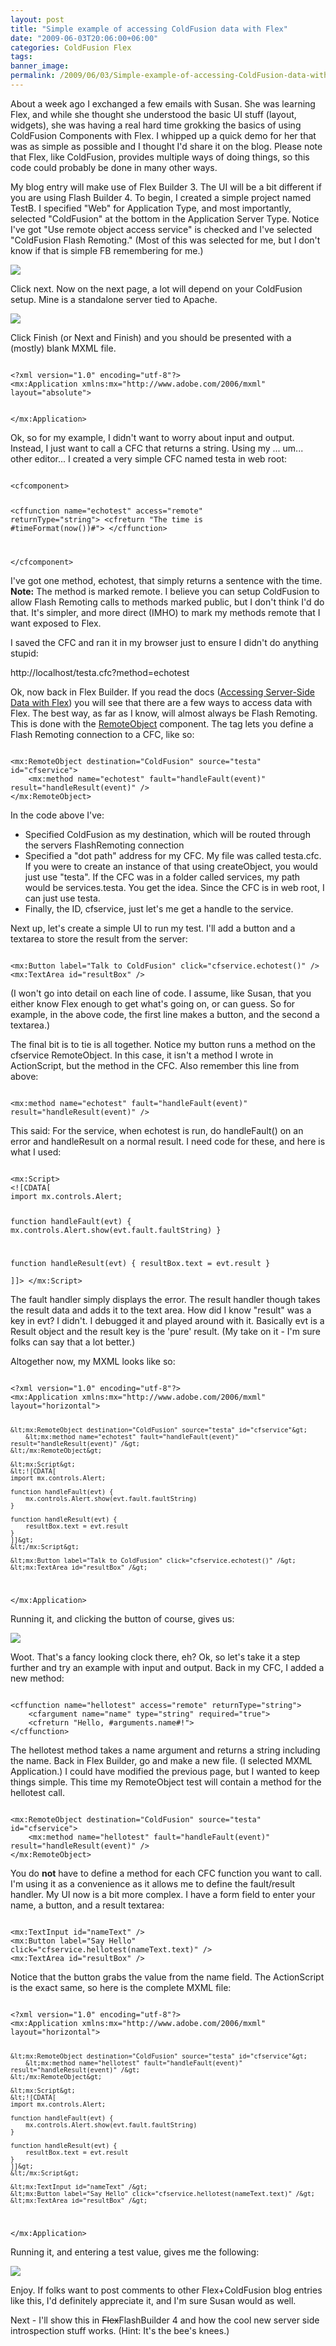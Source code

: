 ```yaml
---
layout: post
title: "Simple example of accessing ColdFusion data with Flex"
date: "2009-06-03T20:06:00+06:00"
categories: ColdFusion Flex 
tags: 
banner_image: 
permalink: /2009/06/03/Simple-example-of-accessing-ColdFusion-data-with-Flex
---
```


About a week ago I exchanged a few emails with Susan. She was learning Flex, and while she thought she understood the basic UI stuff (layout, widgets), she was having a real hard time grokking the basics of using ColdFusion Components with Flex. I whipped up a quick demo for her that was as simple as possible and I thought I'd share it on the blog. Please note that Flex, like ColdFusion, provides multiple ways of doing things, so this code could probably be done in many other ways.
<!--more-->
My blog entry will make use of Flex Builder 3. The UI will be a bit different if you are using Flash Builder 4. To begin, I created a simple project named TestB. I specified "Web" for Application Type, and most importantly, selected "ColdFusion" at the bottom in the Application Server Type. Notice I've got "Use remote object access service" is checked and I've selected "ColdFusion Flash Remoting." (Most of this was selected for me, but I don't know if that is simple FB remembering for me.)

<img src="https://static.raymondcamden.com/images//Picture 411.png">

Click next. Now on the next page, a lot will depend on your ColdFusion setup. Mine is a standalone server tied to Apache. 

<img src="https://static.raymondcamden.com/images/cfjedi//Picture 237.png">

Click Finish (or Next and Finish) and you should be presented with a (mostly) blank MXML file. 

<code>
&lt;?xml version="1.0" encoding="utf-8"?&gt;
&lt;mx:Application xmlns:mx="http://www.adobe.com/2006/mxml" layout="absolute"&gt;
	
&lt;/mx:Application&gt;
</code>

Ok, so for my example, I didn't want to worry about input and output. Instead, I just want to call a CFC that returns a string. Using my ... um... other editor... I created a very simple CFC named testa in web root:

<code>
&lt;cfcomponent&gt;

&lt;cffunction name="echotest" access="remote" returnType="string"&gt;
	&lt;cfreturn "The time is #timeFormat(now())#"&gt;
&lt;/cffunction&gt;

&lt;/cfcomponent&gt;
</code>

I've got one method, echotest, that simply returns a sentence with the time. <b>Note:</b> The method is marked remote. I believe you can setup ColdFusion to allow Flash Remoting calls to methods marked public, but I don't think I'd do that. It's simpler, and more direct (IMHO) to mark my methods remote that I want exposed to Flex.

I saved the CFC and ran it in my browser just to ensure I didn't do anything stupid:

http://localhost/testa.cfc?method=echotest

Ok, now back in Flex Builder. If you read the docs (<a href="http://livedocs.adobe.com/flex/3/html/help.html?content=data_access_1.html">Accessing Server-Side Data with Flex</a>) you will see that there are a few ways to access data with Flex. The best way, as far as I know, will almost always be Flash Remoting. This is done with the <a href="http://livedocs.adobe.com/flex/3/html/help.html?content=data_access_4.html#202412">RemoteObject</a> component</a>. The tag lets you define a Flash Remoting connection to a CFC, like so:

<code>
&lt;mx:RemoteObject destination="ColdFusion" source="testa" id="cfservice"&gt;
	&lt;mx:method name="echotest" fault="handleFault(event)" result="handleResult(event)" /&gt;
&lt;/mx:RemoteObject&gt;
</code>

In the code above I've:

<ul>
<li>Specified ColdFusion as my destination, which will be routed through the servers FlashRemoting connection
<li>Specified a "dot path" address for my CFC. My file was called testa.cfc. If you were to create an instance of that using createObject, you would just use "testa". If the CFC was in a folder called services, my path would be services.testa. You get the idea. Since the CFC is in web root, I can just use testa. 
<li>Finally, the ID, cfservice, just let's me get a handle to the service.
</ul>

Next up, let's create a simple UI to run my test. I'll add a button and a textarea to store the result from the server:

<code>
&lt;mx:Button label="Talk to ColdFusion" click="cfservice.echotest()" /&gt;
&lt;mx:TextArea id="resultBox" /&gt;
</code>

(I won't go into detail on each line of code. I assume, like Susan, that you either know Flex enough to get what's going on, or can guess. So for example, in the above code, the first line makes a button, and the second a textarea.) 

The final bit is to tie is all together. Notice my button runs a method on the cfservice RemoteObject. In this case, it isn't a method I wrote in ActionScript, but the method in the CFC. Also remember this line from above:

<code>
&lt;mx:method name="echotest" fault="handleFault(event)" result="handleResult(event)" /&gt;
</code>

This said: For the service, when echotest is run, do handleFault() on an error and handleResult on a normal result. I need code for these, and here is what I used:

<code>
&lt;mx:Script&gt;
&lt;![CDATA[
import mx.controls.Alert;

function handleFault(evt) {
	mx.controls.Alert.show(evt.fault.faultString)
}			
	
function handleResult(evt) {
	resultBox.text = evt.result
}		
]]&gt;
&lt;/mx:Script&gt;
</code>

The fault handler simply displays the error. The result handler though takes the result data and adds it to the text area. How did I know "result" was a key in evt? I didn't. I debugged it and played around with it. Basically evt is a Result object and the result key is the 'pure' result. (My take on it - I'm sure folks can say that a lot better.)

Altogether now, my MXML looks like so:

<code>
&lt;?xml version="1.0" encoding="utf-8"?&gt;
&lt;mx:Application xmlns:mx="http://www.adobe.com/2006/mxml" layout="horizontal"&gt;
	
	&lt;mx:RemoteObject destination="ColdFusion" source="testa" id="cfservice"&gt;
		&lt;mx:method name="echotest" fault="handleFault(event)" result="handleResult(event)" /&gt;
	&lt;/mx:RemoteObject&gt;
	
	&lt;mx:Script&gt;
	&lt;![CDATA[
	import mx.controls.Alert;

	function handleFault(evt) {
		mx.controls.Alert.show(evt.fault.faultString)
	}			
	
	function handleResult(evt) {
		resultBox.text = evt.result
	}		
	]]&gt;
	&lt;/mx:Script&gt;

	&lt;mx:Button label="Talk to ColdFusion" click="cfservice.echotest()" /&gt;
	&lt;mx:TextArea id="resultBox" /&gt;
		
&lt;/mx:Application&gt;
</code>

Running it, and clicking the button of course, gives us:

<img src="https://static.raymondcamden.com/images/cfjedi//Picture 54.png">

Woot. That's a fancy looking clock there, eh? Ok, so let's take it a step further and try an example with input and output. Back in my CFC, I added a new method:

<code>
&lt;cffunction name="hellotest" access="remote" returnType="string"&gt;
	&lt;cfargument name="name" type="string" required="true"&gt;
	&lt;cfreturn "Hello, #arguments.name#!"&gt;
&lt;/cffunction&gt;
</code>

The hellotest method takes a name argument and returns a string including the name. Back in Flex Builder, go and make a new file. (I selected MXML Application.) I could have modified the previous page, but I wanted to keep things simple. This time my RemoteObject test will contain a method for the hellotest call.

<code>
&lt;mx:RemoteObject destination="ColdFusion" source="testa" id="cfservice"&gt;
	&lt;mx:method name="hellotest" fault="handleFault(event)" result="handleResult(event)" /&gt;
&lt;/mx:RemoteObject&gt;
</code>

You do <b>not</b> have to define a method for each CFC function you want to call. I'm using it as a convenience as it allows me to define the fault/result handler. My UI now is a bit more complex. I have a form field to enter your name, a button, and a result textarea:

<code>
&lt;mx:TextInput id="nameText" /&gt;
&lt;mx:Button label="Say Hello" click="cfservice.hellotest(nameText.text)" /&gt;
&lt;mx:TextArea id="resultBox" /&gt;
</code>

Notice that the button grabs the value from the name field. The ActionScript is the exact same, so here is the complete MXML file:

<code>
&lt;?xml version="1.0" encoding="utf-8"?&gt;
&lt;mx:Application xmlns:mx="http://www.adobe.com/2006/mxml" layout="horizontal"&gt;
	
	&lt;mx:RemoteObject destination="ColdFusion" source="testa" id="cfservice"&gt;
		&lt;mx:method name="hellotest" fault="handleFault(event)" result="handleResult(event)" /&gt;
	&lt;/mx:RemoteObject&gt;
	
	&lt;mx:Script&gt;
	&lt;![CDATA[
	import mx.controls.Alert;

	function handleFault(evt) {
		mx.controls.Alert.show(evt.fault.faultString)
	}			
	
	function handleResult(evt) {
		resultBox.text = evt.result
	}		
	]]&gt;
	&lt;/mx:Script&gt;

	&lt;mx:TextInput id="nameText" /&gt;
	&lt;mx:Button label="Say Hello" click="cfservice.hellotest(nameText.text)" /&gt;
	&lt;mx:TextArea id="resultBox" /&gt;
		
&lt;/mx:Application&gt;
</code>

Running it, and entering a test value, gives me the following:

<img src="https://static.raymondcamden.com/images/cfjedi//Picture 61.png">

Enjoy. If folks want to post comments to other Flex+ColdFusion blog entries like this, I'd definitely appreciate it, and I'm sure Susan would as well. 

Next - I'll show this in <strike>Flex</strike>FlashBuilder 4 and how the cool new server side introspection stuff works. (Hint: It's the bee's knees.)